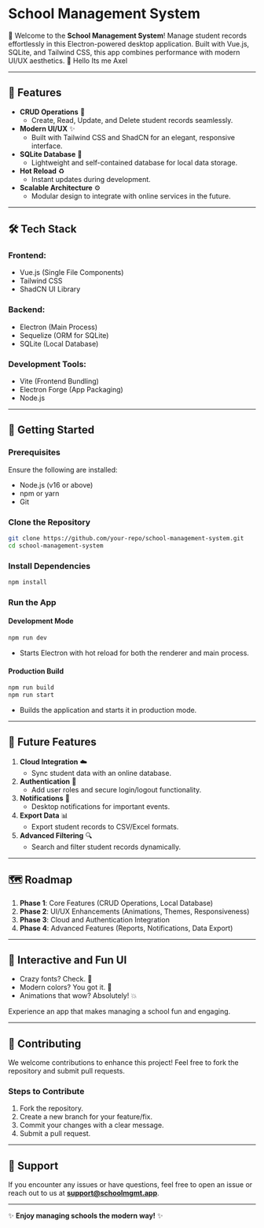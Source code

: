 # **School Management System**

🎉 Welcome to the **School Management System**! Manage student records effortlessly in this Electron-powered desktop application. Built with Vue.js, SQLite, and Tailwind CSS, this app combines performance with modern UI/UX aesthetics. 🚀 Hello Its me Axel

---

## 🌟 **Features**

- **CRUD Operations** 📝
  - Create, Read, Update, and Delete student records seamlessly.
- **Modern UI/UX** ✨
  - Built with Tailwind CSS and ShadCN for an elegant, responsive interface.
- **SQLite Database** 📂
  - Lightweight and self-contained database for local data storage.
- **Hot Reload** ♻️
  - Instant updates during development.
- **Scalable Architecture** ⚙️
  - Modular design to integrate with online services in the future.

---

## 🛠️ **Tech Stack**

### **Frontend:**

- Vue.js (Single File Components)
- Tailwind CSS
- ShadCN UI Library

### **Backend:**

- Electron (Main Process)
- Sequelize (ORM for SQLite)
- SQLite (Local Database)

### **Development Tools:**

- Vite (Frontend Bundling)
- Electron Forge (App Packaging)
- Node.js

---

## 🚀 **Getting Started**

### **Prerequisites**

Ensure the following are installed:

- Node.js (v16 or above)
- npm or yarn
- Git

### **Clone the Repository**

```bash
git clone https://github.com/your-repo/school-management-system.git
cd school-management-system
```

### **Install Dependencies**

```bash
npm install
```

### **Run the App**

#### **Development Mode**

```bash
npm run dev
```

- Starts Electron with hot reload for both the renderer and main process.

#### **Production Build**

```bash
npm run build
npm run start
```

- Builds the application and starts it in production mode.

---

## 🌈 **Future Features**

1. **Cloud Integration** ☁️
   - Sync student data with an online database.
2. **Authentication** 🔐
   - Add user roles and secure login/logout functionality.
3. **Notifications** 🔔
   - Desktop notifications for important events.
4. **Export Data** 📊
   - Export student records to CSV/Excel formats.
5. **Advanced Filtering** 🔍
   - Search and filter student records dynamically.

---

## 🗺️ **Roadmap**

1. **Phase 1**: Core Features (CRUD Operations, Local Database)
2. **Phase 2**: UI/UX Enhancements (Animations, Themes, Responsiveness)
3. **Phase 3**: Cloud and Authentication Integration
4. **Phase 4**: Advanced Features (Reports, Notifications, Data Export)

---

## 🎨 **Interactive and Fun UI**

- Crazy fonts? Check. 🎨
- Modern colors? You got it. 🌈
- Animations that wow? Absolutely! 💥

Experience an app that makes managing a school fun and engaging.

---

## 🙌 **Contributing**

We welcome contributions to enhance this project! Feel free to fork the repository and submit pull requests.

### **Steps to Contribute**

1. Fork the repository.
2. Create a new branch for your feature/fix.
3. Commit your changes with a clear message.
4. Submit a pull request.

---

## 💬 **Support**

If you encounter any issues or have questions, feel free to open an issue or reach out to us at **support@schoolmgmt.app**.

---

✨ **Enjoy managing schools the modern way!** ✨

